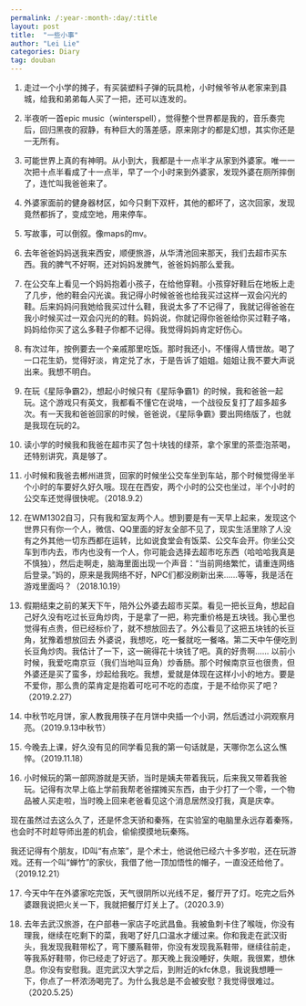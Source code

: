```yaml
---
permalink: /:year-:month-:day/:title
layout: post
title:  "一些小事"
author: "Lei Lie"
categories: Diary
tag: douban
---
```


1. 走过一个小学的摊子，有买装塑料子弹的玩具枪，小时候爷爷从老家来到县城，给我和弟弟每人买了一把，还可以连发的。

2. 半夜听一首epic music（winterspell），觉得整个世界都是我的，音乐奏完后，回归黑夜的寂静，有种巨大的落差感，原来刚才的都是幻想，其实你还是一无所有。

3. 可能世界上真的有神明。从小到大，我都是十一点半才从家到外婆家。唯一一次把十点半看成了十一点半，早了一个小时来到外婆家，发现外婆在厕所摔倒了，连忙叫我爸爸来了。

4. 外婆家面前的健身器材区，如今只剩下双杆，其他的都坏了，这次回家，发现竟然都拆了，变成空地，用来停车。

5. 写故事，可以倒叙。像maps的mv。

6. 去年爸爸妈妈送我来西安，顺便旅游，从华清池回来那天，我们去超市买东西。我的脾气不好啊，还对妈妈发脾气，爸爸妈妈那么爱我。

7. 在公交车上看见一个妈妈抱着小孩子，在给他穿鞋。小孩穿好鞋后在地板上走了几步，他的鞋会闪光诶。我记得小时候爸爸也给我买过这样一双会闪光的鞋。后来妈妈问我她给我买过什么鞋，我说太多了不记得了，我就记得爸爸在我小时候买过一双会闪光的的鞋。妈妈说，你就记得你爸爸给你买过鞋子咯，妈妈给你买了这么多鞋子你都不记得。我觉得妈妈肯定好伤心。

8. 有次过年，按例要去一个亲戚那里吃饭。那时我还小，不懂得人情世故。喝了一口花生奶，觉得好淡，肯定兑了水，于是告诉了姐姐。姐姐让我不要大声说出来。我想不明白。

9. 在玩《星际争霸2》，想起小时候只有《星际争霸1》的时候，我和爸爸一起玩。这个游戏只有英文，我都看不懂它在说啥，一个战役反复打了超多超多次。有一天我和爸爸回家的时候，爸爸说，《星际争霸》要出网络版了，也就是我现在玩的2。

10. 读小学的时候我和我爸在超市买了包十块钱的绿茶，拿个家里的茶壶泡茶喝，还特别讲究，真是够了。

11. 小时候和我爸去郴州进货，回家的时候坐公交车坐到车站，那个时候觉得坐半个小时的车要好久好久哦。现在在西安，两个小时的公交也坐过，半个小时的公交车还觉得很快呢。（2018.9.2）

12. 在WM1302自习，只有我和室友两个人。想到要是有一天早上起来，发现这个世界只有你一个人，微信、QQ里面的好友全部不见了，现实生活里除了人没有之外其他一切东西都在运转，比如说食堂会有饭菜、公交车会开。你坐公交车到市内去，市内也没有一个人，你可能会选择去超市吃东西（哈哈哈我真是不慎独），然后走啊走，脑海里面出现一个声音：“当前网络繁忙，请重连网络后登录。”妈的，原来是我网络不好，NPC们都没刷新出来……等等，我是活在游戏里面吗？（2018.10.19）

13. 假期结束之前的某天下午，陪外公外婆去超市买菜。看见一把长豆角，想起自己好久没有吃过长豆角炒肉，于是拿了一把，称完重价格是五块钱。我心里也觉得有点贵，但已经标价了，就不想放回去了。外公看见了这把五块钱的长豆角，犹豫着想放回去 外婆说，我想吃，吃一餐就吃一餐咯。第二天中午便吃到长豆角炒肉。我估计了一下，这一碗得花十块钱了吧。真的好贵啊……
以前小时候，我爱吃南京豆（我们当地叫豆角）炒香肠。那个时候南京豆也很贵，但外婆还是买了蛮多，炒起给我吃。我想，爱就是体现在这样小小的地方。要是不爱你，那么贵的菜肯定是抱着可吃可不吃的态度，于是不给你买了吧？（2019.2.27）

1.  中秋节吃月饼，家人教我用筷子在月饼中央插一个小洞，然后透过小洞观察月亮。（2019.9.13中秋节）

2.  今晚去上课，好久没有见的同学看见我的第一句话就是，天哪你怎么这么憔悴。（2019.11.18）

3.  小时候玩的第一部网游就是天骄，当时是姨夫带着我玩，后来我又带着我爸玩。记得有次早上临上学前我帮老爸摆摊买东西，由于少打了一个零，一个物品被人买走啦，当时晚上回来老爸看见这个消息居然没打我，真是庆幸。

现在虽然过去这么久了，还是怀念天骄和秦殇，在实验室的电脑里永远存着秦殇，也会时不时趁导师出差的机会，偷偷摸摸地玩秦殇。

我还记得有个朋友，ID叫“有点笨”，是个术士，他说他已经六十多岁啦，还在玩游戏。还有一个叫“蝉竹”的家伙，我借了他一顶加悟性的帽子，一直没还给他了。（2019.12.21）

17. 今天中午在外婆家吃完饭，天气很阴所以光线不足，餐厅开了灯。吃完之后外婆跟我说把火关一下，我就把餐厅灯关上了。（2020.3.9）

18. 去年去武汉旅游，在户部巷一家店子吃武昌鱼。我被鱼刺卡住了喉咙，你没有理我，继续在吃剩下的菜，我喝了好几口温水才缓过来。你和我走在武汉街头，我发现我鞋带松了，弯下腰系鞋带，你没有发现我系鞋带，继续往前走，等我系好鞋带，你已经走了好远了。那天晚上我没睡好，失眠，我很累，想休息。你没有安慰我。逛完武汉大学之后，到附近的kfc休息，我说我想睡一下，你点了一杯浓汤喝完了。为什么我总是不会被安慰？我觉得很难过。（2020.5.25）